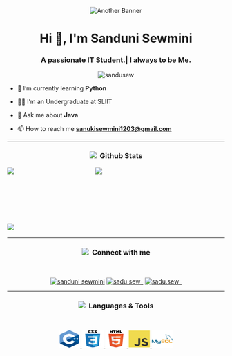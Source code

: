 <p align="center">
  <img src="https://tippie.uiowa.edu/sites/tippie.uiowa.edu/files/2022-06/linkedinheaders-desktop.jpg" alt="Another Banner" width="650px" height="150px" />
</p>

<h1 align="center">Hi 👋, I'm Sanduni Sewmini</h1>
<h3 align="center">A passionate IT Student.| I always to be Me.</h3>

<p align="center"> <img src="https://komarev.com/ghpvc/?username=sandusew&label=Profile%20views&color=0e75b6&style=flat" alt="sandusew" /> </p>

- 🌱 I’m currently learning **Python**

- 👨‍💻 I’m an Undergraduate at SLIIT

- 💬 Ask me about **Java**

- 📫 How to reach me **sanukisewmini1203@gmail.com**

-----------------------

<h3 align="center">
  <img src="https://media.giphy.com/media/ObNTw8Uzwy6KQ/giphy.gif" width="30px">
  &nbsp;Github Stats
</h3>

<p>
  <a href="https://github.com/sandusew">
    <img align="left" src="https://github-readme-stats.vercel.app/api/top-langs/?username=sandusew&theme=tokyonight"/>
  </a>
</p>


<!-- GIF on the right -->
<p>
  <img align="right" src="https://media.giphy.com/media/3ohs4BSacFKI7A717y/giphy.gif" width="300"/>
</p>
<br><br><br>

<!-- stats details -->
<br><br><br>
<p align="left">
  <a href="https://github.com/sandusew">
    <img src="https://github-readme-stats.vercel.app/api?username=sandusew&show_icons=true&locale=en&theme=tokyonight" width="410"/>
  </a>
</p>

-------------

<h3 align="center">
  <img src="https://media.giphy.com/media/ObNTw8Uzwy6KQ/giphy.gif" width="30px">
  &nbsp;Connect with me
</h3>
<br>
<p align="center">
<a href="https://linkedin.com/in/sanduni sewmini" target="blank"><img align="center" src="https://raw.githubusercontent.com/rahuldkjain/github-profile-readme-generator/master/src/images/icons/Social/linked-in-alt.svg" alt="sanduni sewmini" height="30" width="50" /></a>
<a href="https://fb.com/sadu.sew_" target="blank"><img align="center" src="https://raw.githubusercontent.com/rahuldkjain/github-profile-readme-generator/master/src/images/icons/Social/facebook.svg" alt="sadu.sew_" height="30" width="50" /></a>
<a href="https://instagram.com/sadu.sew_" target="blank"><img align="center" src="https://raw.githubusercontent.com/rahuldkjain/github-profile-readme-generator/master/src/images/icons/Social/instagram.svg" alt="sadu.sew_" height="30" width="50" /></a>
</p>

-----------------

<h3 align="center">
  <img src="https://media.giphy.com/media/ObNTw8Uzwy6KQ/giphy.gif" width="30px">
  &nbsp;Languages & Tools
</h3>
<br>
<p align="center"> <a href="https://www.w3schools.com/cpp/" target="_blank" rel="noreferrer"> <img src="https://raw.githubusercontent.com/devicons/devicon/master/icons/cplusplus/cplusplus-original.svg" alt="cplusplus" width="50" height="40"/> </a> <a href="https://www.w3schools.com/css/" target="_blank" rel="noreferrer"> <img src="https://raw.githubusercontent.com/devicons/devicon/master/icons/css3/css3-original-wordmark.svg" alt="css3" width="50" height="40"/> </a> <a href="https://www.w3.org/html/" target="_blank" rel="noreferrer"> <img src="https://raw.githubusercontent.com/devicons/devicon/master/icons/html5/html5-original-wordmark.svg" alt="html5" width="50" height="40"/> </a> <a href="https://developer.mozilla.org/en-US/docs/Web/JavaScript" target="_blank" rel="noreferrer"> <img src="https://raw.githubusercontent.com/devicons/devicon/master/icons/javascript/javascript-original.svg" alt="javascript" width="50" height="40"/> </a> <a href="https://www.mysql.com/" target="_blank" rel="noreferrer"> <img src="https://raw.githubusercontent.com/devicons/devicon/master/icons/mysql/mysql-original-wordmark.svg" alt="mysql" width="50" height="40"/> </a> </p>
